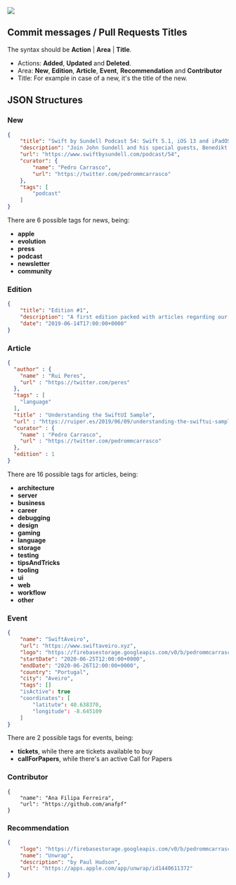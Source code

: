![](https://github.com/pedrommcarrasco/Cocoahub.content/blob/master/banner.jpg?raw=true)


## Commit messages / Pull Requests Titles

The syntax should be **Action** | **Area** | **Title**.

* Actions: **Added**, **Updated** and **Deleted**.
* Area: **New**, **Edition**, **Article**, **Event**, **Recommendation** and **Contributor**
* Title: For example in case of a new, it's the title of the new. 

## JSON Structures

### New

```json
{
    "title": "Swift by Sundell Podcast 54: Swift 5.1, iOS 13 and iPadOS",
    "description": "Join John Sundell and his special guests, Benedikt Terhechte & Bas Broek, and hear them talking about iOS 13, iPadOS, Swift 5.1 and much more!",
    "url": "https://www.swiftbysundell.com/podcast/54",
    "curator": {
        "name": "Pedro Carrasco",
        "url": "https://twitter.com/pedrommcarrasco"
    },
    "tags": [
        "podcast"
    ]
}
```

There are 6 possible tags for news, being:

* **apple**
* **evolution**
* **press**
* **podcast**
* **newsletter**
* **community**

### Edition

```json
{
    "title": "Edition #1",
    "description": "A first edition packed with articles regarding our new toys from WWDC 2019.",
    "date": "2019-06-14T17:00:00+0000"
}

```

### Article

```json
{
  "author" : {
    "name" : "Rui Peres",
    "url" : "https://twitter.com/peres"
  },
  "tags" : [
    "language"
  ],
  "title" : "Understanding the SwiftUI Sample",
  "url" : "https://ruiper.es/2019/06/09/understanding-the-swiftui-sample/",
  "curator" : {
    "name" : "Pedro Carrasco",
    "url" : "https://twitter.com/pedrommcarrasco"
  },
  "edition" : 1
}
```

There are 16 possible tags for articles, being:

* **architecture**
* **server**
* **business**
* **career**
* **debugging**
* **design**
* **gaming**
* **language**
* **storage**
* **testing**
* **tipsAndTricks**
* **tooling**
* **ui**
* **web**
* **workflow**
* **other**

### Event

```json
{
    "name": "SwiftAveiro",
    "url": "https://www.swiftaveiro.xyz",
    "logo": "https://firebasestorage.googleapis.com/v0/b/pedrommcarrasco-cocoahub.appspot.com/o/events%2Fswiftaveiro.jpg?alt=media&token=77ee75b3-a4fe-433c-baab-ba6e4d356b46",
    "startDate": "2020-06-25T12:00:00+0000",
    "endDate": "2020-06-26T12:00:00+0000",
    "country": "Portugal",
    "city": "Aveiro",
    "tags": []
    "isActive": true
    "coordinates": [
        "latitute": 40.638370,
        "longitude": -8.645109
    ]
}
```

There are 2 possible tags for events, being:

- **tickets**, while there are tickets available to buy
- **callForPapers**, while there's an active Call for Papers

### Contributor

```jso
{
    "name": "Ana Filipa Ferreira",
    "url": "https://github.com/anafpf"
}
```

### Recommendation

```json
{
    "logo": "https://firebasestorage.googleapis.com/v0/b/pedrommcarrasco-cocoahub.appspot.com/o/recommendations%2Funwrap.jpg?alt=media&token=1847e83e-98a8-48e4-af53-86d467875af2",
    "name": "Unwrap",
    "description": "by Paul Hudson",
    "url": "https://apps.apple.com/app/unwrap/id1440611372"
}
```
